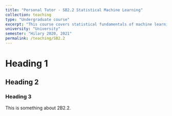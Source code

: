 ```yaml
---
title: "Personal Tutor - SB2.2 Statistical Machine Learning"
collection: teaching
type: "Undergraduate course"
excerpt: "This course covers statistical fundamentals of machine learning, with a focus on supervised learning and empirical risk minimisation. Both generative and discriminative learning frameworks are discussed and a variety of widely used classification algorithms are overviewed."
university: "University"
semester: "Hilary 2020, 2021"
permalink: /teaching/SB2.2
---
```



# Heading 1
## Heading 2
### Heading 3
This is something about 2B2.2.

<!-- permalink: /teaching/course1 -->